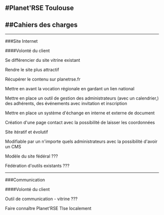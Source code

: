 #Planet'RSE Toulouse
-----

##Cahiers des charges
----
----

###Site Internet


####Volonté du client

Se différencier du site vitrine existant

Rendre le site plus attractif

Récupérer le contenu sur planetrse.fr

Mettre en avant la vocation régionale en gardant un lien national

Mettre en place un outil de gestion des administrateurs (avec un calendrier,) des adhérents, des événements  avec invitation et inscription

Mettre en place un système d'échange en interne et externe de document

Création d'une page contact avec la possibilité de laisser les coordonnées

Site itératif et évolutif

Modifiable par un n'importe quels administrateurs avec la possibilité d'avoir un CMS

Modèle du site fédéral ???

Fédération d'outils existants ???

----

###Communication


####Volonté du client


Outil de communication - vitrine ???

Faire connaître Planet'RSE Tlse localement
